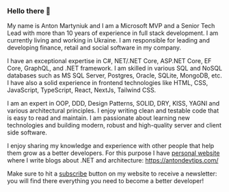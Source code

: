 ### Hello there 👋

My name is Anton Martyniuk and I am a Microsoft MVP and a Senior Tech Lead with more than 10 years of experience in full stack development. I am currently living and working in Ukraine.
I am responsible for leading and developing finance, retail and social software in my company. 

I have an exceptional expertise in C#, NET/.NET Core, ASP.NET Core, EF Core, GraphQL, and .NET framework. I am skilled in various SQL and NoSQL databases such as MS SQL Server, Postgres, Oracle, SQLite, MongoDB, etc. I have also a solid experience in frontend technologies like HTML, CSS, JavaScript, TypeScript, React, NextJs, Tailwind CSS.

I am an expert in OOP, DDD, Design Patterns, SOLID, DRY, KISS, YAGNI and various architectural principles. I enjoy writing clean and testable code that is easy to read and maintain. I am passionate about 
learning new technologies and building modern, robust and high-quality server and client side software.

I enjoy sharing my knowledge and experience with other people that help them grow as a better developers.
For this purpose I have [personal website](https://antondevtips.com/) where I write blogs about .NET and architecture: https://antondevtips.com/

Make sure to hit a [subscribe](https://antondevtips.com/#subscribe) button on my website to receive a newsletter: you will find there everything you need to become a better developer!
